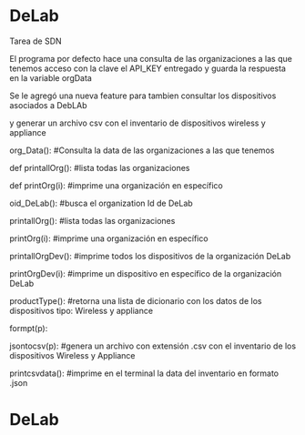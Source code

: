 # DeLab
Tarea de SDN

El programa por defecto hace una consulta de las organizaciones a las que tenemos acceso con la clave el API_KEY entregado y guarda la respuesta en la variable orgData

Se le agregó una nueva feature para tambien consultar los dispositivos asociados a DebLAb

y generar un archivo csv con el inventario de dispositivos wireless y appliance

org_Data(): #Consulta la data de las organizaciones a las que tenemos

def printallOrg(): #lista todas las organizaciones

def printOrg(i): #imprime una organización en específico

oid_DeLab(): #busca el organization Id de DeLab

printallOrg(): #lista todas las organizaciones

printOrg(i): #imprime una organización en específico

printallOrgDev(): #imprime todos los dispositivos de la organización DeLab

printOrgDev(i):   #imprime un dispositivo en específico de la organización DeLab

productType(): #retorna una lista de dicionario con los datos de los dispositivos tipo: Wireless y appliance

formpt(p):

jsontocsv(p): #genera un archivo con extensión .csv con el inventario de los dispositivos Wireless y Appliance

printcsvdata(): #imprime en el terminal la data del inventario en formato .json

# DeLab
